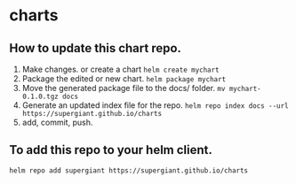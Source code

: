 # charts

 ## How to update this chart repo.

 1. Make changes. or create a chart `helm create mychart`
 2. Package the edited or new chart. `helm package mychart`
 3. Move the generated package file to the docs/ folder. `mv mychart-0.1.0.tgz docs`
 4. Generate an updated index file for the repo. `helm repo index docs --url https://supergiant.github.io/charts`
 5. add, commit, push.


## To add this repo to your helm client.

`helm repo add supergiant https://supergiant.github.io/charts`

